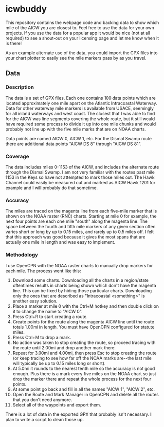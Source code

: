# icwbuddy
This repository contains the webpage code and backing data to show which mile of the AICW you are closest to.  Feel free to use the data for your own projects.  If you use the data for a popular app it would be nice (not at all required) to see a shout-out on your licensing page and let me know when it is there!

As an example alternate use of the data, you could import the GPX files into your chart plotter to easily see the mile markers pass by as you travel.

## Data
### Description
The data is a set of GPX files.  Each one contains 100 data points which are located approximately one mile apart on the Atlantic Intracoastal Waterway.  Data for other waterway mile markers is available from USACE, seemingly for all inland waterways and west coast.  The closest that I was able to find for the AICW was line segments covering the whole route, but it still would have required some process to divide it up into one mile chunks and would probably not line up with the five mile marks that are on NOAA charts.

Data points are named AICW 0, AICW 1, etc.  For the Dismal Swamp route there are additional data points "AICW DS 8" through "AICW DS 81".

### Coverage
The data includes miles 0-1153 of the AICW, and includes the alternate route through the Dismal Swamp.  I am not very familiar with the routes past mile 1153 in the Keys so have not attempted to mark those miles out.  The Hawk Channel could easily be measured out and marked as AICW Hawk 1201 for example and I will probably do that sometime.

### Accuracy
The miles are traced on the magenta line from each five-mile marker that is shown on the NOAA raster (RNC) charts.  Starting at mile 0 for example, the next four points are each one mile "south" along the magenta line.  The space between the fourth and fifth mile markers of any given section often varies short or long by up to 0.15 miles, and rarely up to 0.5 miles off.  I felt that this approach was good because it gives the most spans that are actually one mile in length and was easy to implement.

### Methodology
I use OpenCPN with the NOAA raster charts to manually drop markers for each mile.  The process went like this:

1. Download some charts.  Downloading all the charts in a region/state oftentimes results in charts being shown which don't have the magenta line.  This can be fixed by hiding those particular charts.  Downloading only the ones that are described as "Intracoastal \<something\>" is another easy solution.
1. Place a marker at mile 0 with the Ctrl+M hotkey and then double click on it to change the name to "AICW 0". 
1. Press Ctrl+R to start creating a route. 
1. Create points for the route along the magenta AICW line until the route totals 1.00mi in length.  You must have OpenCPN configured for statute miles.
1. Press Ctrl+M to drop a mark.
1. No action was taken to stop creating the route, so proceed tracing with the route until 2.00mi and drop another mark there.
1. Repeat for 3.00mi and 4.00mi, then press Esc to stop creating the route (or keep tracing to see how far off the NOAA marks are--the last mile will typically be up to 0.15 miles long or short).
1. At 5.0mi it rounds to the nearest tenth mile so the accuracy is not good enough.  Plus there is a mark every five miles on the NOAA chart so just drop the marker there and repeat the whole process for the next four points.
1. At some point go back and fill in all the names "AICW 1", "AICW 2", etc.
1. Open the Route and Mark Manager in OpenCPN and delete all the routes that you don't need anymore.
1. Select all of the waypoints and export them.

There is a lot of data in the exported GPX that probably isn't necessary.  I plan to write a script to clean those up.